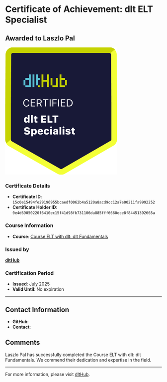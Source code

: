 
# Certificate of Achievement: dlt ELT Specialist

## Awarded to **Laszlo Pal**

![Course Image](../badges/dlt_ELT_specialist.png)

### Certificate Details
- **Certificate ID**: `15c0e15494fe29196955bcaedf0062b4a5120a8acd9cc12a7e00211fa9992252`
- **Certificate Holder ID**: `0e4d69050220f6410ec15f41d98fb731106da885fff6660ece8f84451392665a`

### Course Information
- **Course**: [Course ELT with dlt: dlt Fundamentals](https://github.com/dlt-hub/dlthub-education/tree/main/courses/dlt_fundamentals_dec_2024)

### Issued by
[**dltHub**](https://dlthub.com/) 

### Certification Period
- **Issued**: July 2025
- **Valid Until**: No expiration

---

## Contact Information
- **GitHub**: 
- **Contact**: 

## Comments
Laszlo Pal has successfully completed the Course ELT with dlt: dlt Fundamentals. We commend their dedication and expertise in the field.

---

For more information, please visit [dltHub](https://dlthub.com/).
    